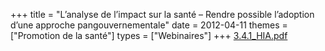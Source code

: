+++
title = "L’analyse de l’impact sur la santé – Rendre possible l’adoption d’une approche pangouvernementale"
date = 2012-04-11
themes = ["Promotion de la santé"]
types = ["Webinaires"]
+++
[3.4.1\_HIA.pdf](/files/3.4.1_HIA.pdf)
